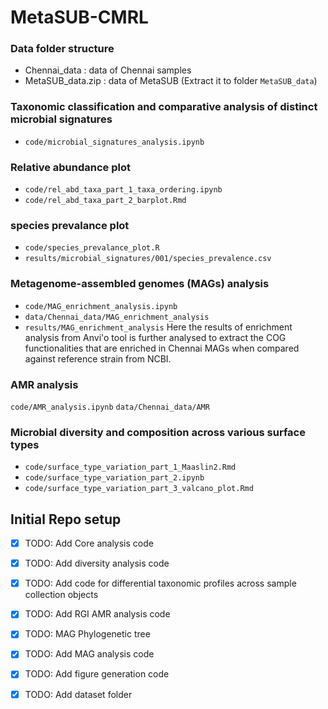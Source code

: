 # MetaSUB-CMRL

### Data folder structure
- Chennai_data : data of Chennai samples 
- MetaSUB_data.zip : data of MetaSUB (Extract it to folder `MetaSUB_data`)

### Taxonomic classification and comparative analysis of distinct microbial signatures
- `code/microbial_signatures_analysis.ipynb`

### Relative abundance plot
- `code/rel_abd_taxa_part_1_taxa_ordering.ipynb`
- `code/rel_abd_taxa_part_2_barplot.Rmd`

### species prevalance plot
- `code/species_prevalance_plot.R`
- `results/microbial_signatures/001/species_prevalence.csv`

### Metagenome-assembled genomes (MAGs) analysis
- `code/MAG_enrichment_analysis.ipynb`
- `data/Chennai_data/MAG_enrichment_analysis`
- `results/MAG_enrichment_analysis`
Here the results of enrichment analysis from Anvi'o tool is further analysed to extract the COG functionalities that are enriched in Chennai MAGs when compared against reference strain from NCBI. 


### AMR analysis
`code/AMR_analysis.ipynb`
`data/Chennai_data/AMR`

### Microbial diversity and composition across various surface types
- `code/surface_type_variation_part_1_Maaslin2.Rmd`
- `code/surface_type_variation_part_2.ipynb`
- `code/surface_type_variation_part_3_valcano_plot.Rmd`


## Initial Repo setup
- [X] TODO: Add Core analysis code
- [X] TODO: Add diversity analysis code
- [X] TODO: Add code for differential taxonomic profiles across sample collection objects 
- [X] TODO: Add RGI AMR analysis code
- [X] TODO: MAG Phylogenetic tree
- [X] TODO: Add MAG analysis code
- [X] TODO: Add figure generation code
- [X] TODO: Add dataset folder 

